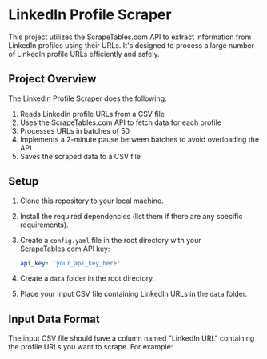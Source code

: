 # LinkedIn Profile Scraper

This project utilizes the ScrapeTables.com API to extract information from LinkedIn profiles using their URLs. It's designed to process a large number of LinkedIn profile URLs efficiently and safely.

## Project Overview

The LinkedIn Profile Scraper does the following:

1. Reads LinkedIn profile URLs from a CSV file
2. Uses the ScrapeTables.com API to fetch data for each profile
3. Processes URLs in batches of 50
4. Implements a 2-minute pause between batches to avoid overloading the API
5. Saves the scraped data to a CSV file

## Setup

1. Clone this repository to your local machine.
2. Install the required dependencies (list them if there are any specific requirements).
3. Create a `config.yaml` file in the root directory with your ScrapeTables.com API key:

   ```yaml
   api_key: 'your_api_key_here'
   ```

4. Create a `data` folder in the root directory.
5. Place your input CSV file containing LinkedIn URLs in the `data` folder.

## Input Data Format

The input CSV file should have a column named "LinkedIn URL" containing the profile URLs you want to scrape. For example: